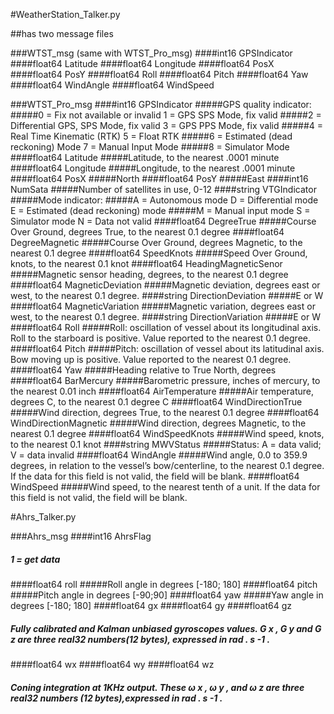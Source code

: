 #WeatherStation_Talker.py

##has two message files

###WTST_msg (same with WTST_Pro_msg)
####int16 GPSIndicator
####float64 Latitude
####float64 Longitude
####float64 PosX
####float64 PosY
####float64 Roll
####float64 Pitch
####float64 Yaw
####float64 WindAngle
####float64 WindSpeed

###WTST_Pro_msg
####int16 GPSIndicator
#####GPS quality indicator:
#####0 = Fix not available or invalid          1 = GPS SPS Mode, fix valid
#####2 = Differential GPS, SPS Mode, fix valid 3 = GPS PPS Mode, fix valid
#####4 = Real Time Kinematic (RTK)             5 = Float RTK
#####6 = Estimated (dead reckoning) Mode       7 = Manual Input Mode
#####8 = Simulator Mode
####float64 Latitude
#####Latitude, to the nearest .0001 minute
####float64 Longitude
#####Longitude, to the nearest .0001 minute
####float64 PosX
#####North
####float64 PosY
#####East
####int16 NumSata
#####Number of satellites in use, 0-12
####string VTGIndicator
#####Mode indicator:
#####A = Autonomous mode    D = Differential mode  E = Estimated (dead reckoning) mode
#####M = Manual input mode  S = Simulator mode     N = Data not valid
####float64 DegreeTrue
#####Course Over Ground, degrees True, to the nearest 0.1 degree
####float64 DegreeMagnetic
#####Course Over Ground, degrees Magnetic, to the nearest 0.1 degree
####float64 SpeedKnots
#####Speed Over Ground, knots, to the nearest 0.1 knot
####float64 HeadingMagneticSenor
#####Magnetic sensor heading, degrees, to the nearest 0.1 degree
####float64 MagneticDeviation
#####Magnetic deviation, degrees east or west, to the nearest 0.1 degree.
####string DirectionDeviation
#####E or W
####float64 MagneticVariation
#####Magnetic variation, degrees east or west, to the nearest 0.1 degree.
####string DirectionVariation
#####E or W
####float64 Roll
#####Roll: oscillation of vessel about its longitudinal axis. Roll to the starboard is positive. Value reported to the nearest 0.1 degree.
####float64 Pitch
#####Pitch: oscillation of vessel about its latitudinal axis. Bow moving up is positive. Value reported to the nearest 0.1 degree.
####float64 Yaw
#####Heading relative to True North, degrees
####float64 BarMercury
#####Barometric pressure, inches of mercury, to the nearest 0.01 inch
####float64 AirTemperature
#####Air temperature, degrees C, to the nearest 0.1 degree C
####float64 WindDirectionTrue
#####Wind direction, degrees True, to the nearest 0.1 degree
####float64 WindDirectionMagnetic
#####Wind direction, degrees Magnetic, to the nearest 0.1 degree
####float64 WindSpeedKnots
#####Wind speed, knots, to the nearest 0.1 knot
####string MWVStatus
#####Status: A = data valid; V = data invalid
####float64 WindAngle
#####Wind angle, 0.0 to 359.9 degrees, in relation to the vessel’s bow/centerline, to the nearest 0.1 degree. If the data for this field is not valid, the field will be blank.
####float64 WindSpeed
#####Wind speed, to the nearest tenth of a unit. If the data for this field is not valid, the field will be blank.

#Ahrs_Talker.py

###Ahrs_msg
####int16 AhrsFlag
##### 1 = get data
####float64 roll
#####Roll angle in degrees [-180; 180]
####float64 pitch
#####Pitch angle in degrees [-90;90]
####float64 yaw
#####Yaw angle in degrees [-180; 180]
####float64 gx
####float64 gy
####float64 gz
##### Fully calibrated and Kalman unbiased gyroscopes values. G x , G y and G z are three real32 numbers(12 bytes), expressed in rad . s -1 .
####float64 wx
####float64 wy
####float64 wz
##### Coning integration at 1KHz output. These ω x , ω y , and ω z are three real32 numbers (12 bytes),expressed in rad . s -1 .



